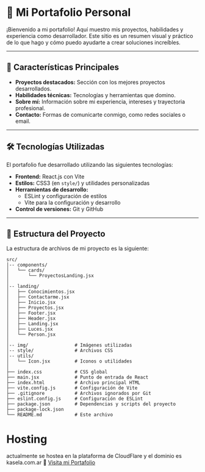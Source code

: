 # 🚀 Mi Portafolio Personal

¡Bienvenido a mi portafolio! Aquí muestro mis proyectos, habilidades y experiencia como desarrollador. Este sitio es un resumen visual y práctico de lo que hago y cómo puedo ayudarte a crear soluciones increíbles.

---

## 🌟 Características Principales

- **Proyectos destacados:** Sección con los mejores proyectos desarrollados.
- **Habilidades técnicas:** Tecnologías y herramientas que domino.
- **Sobre mí:** Información sobre mi experiencia, intereses y trayectoria profesional.
- **Contacto:** Formas de comunicarte conmigo, como redes sociales o email.

---

## 🛠️ Tecnologías Utilizadas

El portafolio fue desarrollado utilizando las siguientes tecnologías:

- **Frontend:** React.js con Vite
- **Estilos:** CSS3 (en `style/`) y utilidades personalizadas
- **Herramientas de desarrollo:** 
   - ESLint y configuración de estilos
   - Vite para la configuración y desarrollo
- **Control de versiones:** Git y GitHub

---

## 📂 Estructura del Proyecto

La estructura de archivos de mi proyecto es la siguiente:

```plaintext
src/
│-- components/
│   └── cards/
│       └── ProyectosLanding.jsx
│
│-- landing/
│   ├── Conocimientos.jsx
│   ├── Contactarme.jsx
│   ├── Inicio.jsx
│   ├── Proyectos.jsx
│   ├── Footer.jsx
│   ├── Header.jsx
│   ├── Landing.jsx
│   ├── Luces.jsx
│   └── Person.jsx
│
│-- img/                 # Imágenes utilizadas
│-- style/               # Archivos CSS
│-- utils/
│   └── Icon.jsx         # Iconos o utilidades
│
├── index.css            # CSS global
├── main.jsx             # Punto de entrada de React
├── index.html           # Archivo principal HTML
├── vite.config.js       # Configuración de Vite
├── .gitignore           # Archivos ignorados por Git
├── eslint.config.js     # Configuración de ESLint
├── package.json         # Dependencias y scripts del proyecto
├── package-lock.json
└── README.md            # Este archivo
```
# Hosting
actualmente se hostea en la plataforma de CloudFlare y el dominio es kasela.com.ar
🔗 [Visita mi Portafolio](https://kasela.com.ar)  